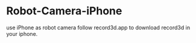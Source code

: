 # Robot-Camera-iPhone
use iPhone as robot camera
follow record3d.app to download record3d in your iphone.
